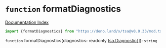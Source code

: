 # `function` formatDiagnostics

[Documentation Index](../README.md)

```ts
import {formatDiagnostics} from "https://deno.land/x/tsa@v0.0.33/mod.ts"
```

`function` formatDiagnostics(diagnostics: readonly [tsa.Diagnostic](../interface.Diagnostic/README.md)\[]): `string`


